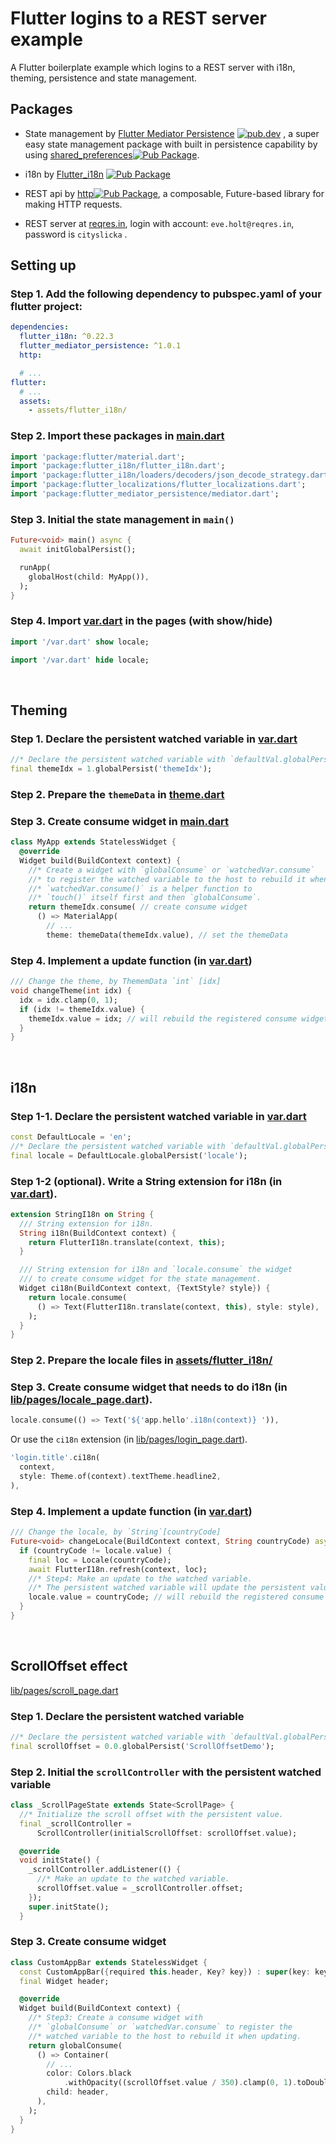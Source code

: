 # Flutter logins to a REST server example

A Flutter boilerplate example which logins to a REST server with i18n, theming, persistence and state management.

## Packages

- State management by <a href="https://github.com/rob333/flutter_mediator_persistence">Flutter Mediator Persistence</a>
  <a href="https://pub.dev/packages/flutter_mediator_persistence"><img src="https://img.shields.io/pub/v/flutter_mediator_persistence.svg" alt="pub.dev"></a> , a super easy state management package with built in persistence capability by using [shared_preferences](https://github.com/flutter/plugins/tree/master/packages/shared_preferences)[![Pub Package](https://img.shields.io/pub/v/shared_preferences.svg)](https://pub.dev/packages/shared_preferences).

- i18n by [Flutter_i18n](https://github.com/ilteoood/flutter_i18n)
  [![Pub Package](https://img.shields.io/pub/v/flutter_i18n.svg)](https://pub.dev/packages/flutter_i18n)

- REST api by [http](https://github.com/dart-lang/http)[![Pub Package](https://img.shields.io/pub/v/http.svg)](https://pub.dev/packages/http), a composable, Future-based library for making HTTP requests.

- REST server at [reqres.in](https://reqres.in/), login with account: `eve.holt@reqres.in`, password is `cityslicka` .

## Setting up

### Step 1. Add the following dependency to pubspec.yaml of your flutter project:

```yaml
dependencies:
  flutter_i18n: ^0.22.3
  flutter_mediator_persistence: ^1.0.1
  http:

  # ...
flutter:
  # ...
  assets:
    - assets/flutter_i18n/
```

### Step 2. Import these packages in [main.dart][]

```dart
import 'package:flutter/material.dart';
import 'package:flutter_i18n/flutter_i18n.dart';
import 'package:flutter_i18n/loaders/decoders/json_decode_strategy.dart';
import 'package:flutter_localizations/flutter_localizations.dart';
import 'package:flutter_mediator_persistence/mediator.dart';
```

### Step 3. Initial the state management in `main()`

```dart
Future<void> main() async {
  await initGlobalPersist();

  runApp(
    globalHost(child: MyApp()),
  );
}
```

### Step 4. Import [var.dart][] in the pages (with show/hide)

```dart
import '/var.dart' show locale;
```

```dart
import '/var.dart' hide locale;
```

<br>

## Theming

### Step 1. Declare the persistent watched variable in [var.dart][]

```dart
//* Declare the persistent watched variable with `defaultVal.globalPersist('key')`
final themeIdx = 1.globalPersist('themeIdx');
```

### Step 2. Prepare the `themeData` in [theme.dart][]

### Step 3. Create consume widget in [main.dart][]

```dart
class MyApp extends StatelessWidget {
  @override
  Widget build(BuildContext context) {
    //* Create a widget with `globalConsume` or `watchedVar.consume`
    //* to register the watched variable to the host to rebuild it when updating.
    //* `watchedVar.consume()` is a helper function to
    //* `touch()` itself first and then `globalConsume`.
    return themeIdx.consume( // create consume widget
      () => MaterialApp(
        // ...
        theme: themeData(themeIdx.value), // set the themeData
```

### Step 4. Implement a update function (in [var.dart][])

```dart
/// Change the theme, by ThememData `int` [idx]
void changeTheme(int idx) {
  idx = idx.clamp(0, 1);
  if (idx != themeIdx.value) {
    themeIdx.value = idx; // will rebuild the registered consume widget
  }
}
```

<br>

## i18n

### Step 1-1. Declare the persistent watched variable in [var.dart][]

```dart
const DefaultLocale = 'en';
//* Declare the persistent watched variable with `defaultVal.globalPersist('key')`
final locale = DefaultLocale.globalPersist('locale');
```

### Step 1-2 (optional). Write a String extension for i18n (in [var.dart][]).

```dart
extension StringI18n on String {
  /// String extension for i18n.
  String i18n(BuildContext context) {
    return FlutterI18n.translate(context, this);
  }

  /// String extension for i18n and `locale.consume` the widget
  /// to create consume widget for the state management.
  Widget ci18n(BuildContext context, {TextStyle? style}) {
    return locale.consume(
      () => Text(FlutterI18n.translate(context, this), style: style),
    );
  }
}
```

### Step 2. Prepare the locale files in [assets/flutter_i18n/][]

### Step 3. Create consume widget that needs to do i18n (in [lib/pages/locale_page.dart][]).

```dart
locale.consume(() => Text('${'app.hello'.i18n(context)} ')),
```

Or use the `ci18n` extension (in [lib/pages/login_page.dart][]).

```dart
'login.title'.ci18n(
  context,
  style: Theme.of(context).textTheme.headline2,
),
```

### Step 4. Implement a update function (in [var.dart][])

```dart
/// Change the locale, by `String`[countryCode]
Future<void> changeLocale(BuildContext context, String countryCode) async {
  if (countryCode != locale.value) {
    final loc = Locale(countryCode);
    await FlutterI18n.refresh(context, loc);
    //* Step4: Make an update to the watched variable.
    //* The persistent watched variable will update the persistent value automatically.
    locale.value = countryCode; // will rebuild the registered consume widget
  }
}
```

<br>

## ScrollOffset effect

[lib/pages/scroll_page.dart]

### Step 1. Declare the persistent watched variable

```dart
//* Declare the persistent watched variable with `defaultVal.globalPersist('key')`
final scrollOffset = 0.0.globalPersist('ScrollOffsetDemo');
```

### Step 2. Initial the `scrollController` with the persistent watched variable

```dart
class _ScrollPageState extends State<ScrollPage> {
  //* Initialize the scroll offset with the persistent value.
  final _scrollController =
      ScrollController(initialScrollOffset: scrollOffset.value);

  @override
  void initState() {
    _scrollController.addListener(() {
      //* Make an update to the watched variable.
      scrollOffset.value = _scrollController.offset;
    });
    super.initState();
  }
```

### Step 3. Create consume widget

```dart
class CustomAppBar extends StatelessWidget {
  const CustomAppBar({required this.header, Key? key}) : super(key: key);
  final Widget header;

  @override
  Widget build(BuildContext context) {
    //* Step3: Create a consume widget with
    //* `globalConsume` or `watchedVar.consume` to register the
    //* watched variable to the host to rebuild it when updating.
    return globalConsume(
      () => Container(
        // ...
        color: Colors.black
            .withOpacity((scrollOffset.value / 350).clamp(0, 1).toDouble()),
        child: header,
      ),
    );
  }
}
```

[assets/flutter_i18n/]: https://github.com/rob333/Flutter-logins-to-a-REST-server-with-i18n-theming-persistence-and-state-management/tree/main/assets/flutter_i18n
[main.dart]: https://github.com/rob333/Flutter-logins-to-a-REST-server-with-i18n-theming-persistence-and-state-management/blob/main/lib/main.dart
[var.dart]: https://github.com/rob333/Flutter-logins-to-a-REST-server-with-i18n-theming-persistence-and-state-management/blob/main/lib/var.dart
[theme.dart]: https://github.com/rob333/Flutter-logins-to-a-REST-server-with-i18n-theming-persistence-and-state-management/blob/main/lib/theme.dart
[lib/pages/login_page.dart]: https://github.com/rob333/Flutter-logins-to-a-REST-server-with-i18n-theming-persistence-and-state-management/blob/main/lib/pages/login_page.dart
[lib/pages/home_page.dart]: https://github.com/rob333/Flutter-logins-to-a-REST-server-with-i18n-theming-persistence-and-state-management/blob/main/lib/pages/home_page.dart
[lib/pages/locale_page.dart]: https://github.com/rob333/Flutter-logins-to-a-REST-server-with-i18n-theming-persistence-and-state-management/blob/main/lib/pages/locale_page.dart
[lib/pages/scroll_page.dart]: https://github.com/rob333/Flutter-logins-to-a-REST-server-with-i18n-theming-persistence-and-state-management/blob/main/lib/pages/scroll_page.dart

